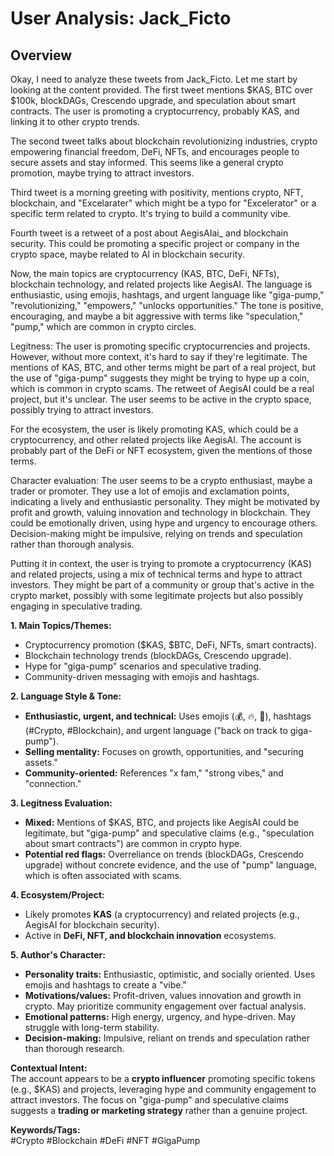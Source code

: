 # User Analysis: Jack_Ficto

## Overview

<think>
Okay, I need to analyze these tweets from Jack_Ficto. Let me start by looking at the content provided. The first tweet mentions $KAS, BTC over $100k, blockDAGs, Crescendo upgrade, and speculation about smart contracts. The user is promoting a cryptocurrency, probably KAS, and linking it to other crypto trends.

The second tweet talks about blockchain revolutionizing industries, crypto empowering financial freedom, DeFi, NFTs, and encourages people to secure assets and stay informed. This seems like a general crypto promotion, maybe trying to attract investors.

Third tweet is a morning greeting with positivity, mentions crypto, NFT, blockchain, and "Excelarater" which might be a typo for "Excelerator" or a specific term related to crypto. It's trying to build a community vibe.

Fourth tweet is a retweet of a post about AegisAIai_ and blockchain security. This could be promoting a specific project or company in the crypto space, maybe related to AI in blockchain security.

Now, the main topics are cryptocurrency (KAS, BTC, DeFi, NFTs), blockchain technology, and related projects like AegisAI. The language is enthusiastic, using emojis, hashtags, and urgent language like "giga-pump," "revolutionizing," "empowers," "unlocks opportunities." The tone is positive, encouraging, and maybe a bit aggressive with terms like "speculation," "pump," which are common in crypto circles.

Legitness: The user is promoting specific cryptocurrencies and projects. However, without more context, it's hard to say if they're legitimate. The mentions of KAS, BTC, and other terms might be part of a real project, but the use of "giga-pump" suggests they might be trying to hype up a coin, which is common in crypto scams. The retweet of AegisAI could be a real project, but it's unclear. The user seems to be active in the crypto space, possibly trying to attract investors.

For the ecosystem, the user is likely promoting KAS, which could be a cryptocurrency, and other related projects like AegisAI. The account is probably part of the DeFi or NFT ecosystem, given the mentions of those terms.

Character evaluation: The user seems to be a crypto enthusiast, maybe a trader or promoter. They use a lot of emojis and exclamation points, indicating a lively and enthusiastic personality. They might be motivated by profit and growth, valuing innovation and technology in blockchain. They could be emotionally driven, using hype and urgency to encourage others. Decision-making might be impulsive, relying on trends and speculation rather than thorough analysis.

Putting it in context, the user is trying to promote a cryptocurrency (KAS) and related projects, using a mix of technical terms and hype to attract investors. They might be part of a community or group that's active in the crypto market, possibly with some legitimate projects but also possibly engaging in speculative trading.
</think>

**1. Main Topics/Themes:**  
- Cryptocurrency promotion ($KAS, $BTC, DeFi, NFTs, smart contracts).  
- Blockchain technology trends (blockDAGs, Crescendo upgrade).  
- Hype for "giga-pump" scenarios and speculative trading.  
- Community-driven messaging with emojis and hashtags.  

**2. Language Style & Tone:**  
- **Enthusiastic, urgent, and technical:** Uses emojis (💰, 🔥, 🚀), hashtags (#Crypto, #Blockchain), and urgent language ("back on track to giga-pump").  
- **Selling mentality:** Focuses on growth, opportunities, and "securing assets."  
- **Community-oriented:** References "x fam," "strong vibes," and "connection."  

**3. Legitness Evaluation:**  
- **Mixed:** Mentions of $KAS, BTC, and projects like AegisAI could be legitimate, but "giga-pump" and speculative claims (e.g., "speculation about smart contracts") are common in crypto hype.  
- **Potential red flags:** Overreliance on trends (blockDAGs, Crescendo upgrade) without concrete evidence, and the use of "pump" language, which is often associated with scams.  

**4. Ecosystem/Project:**  
- Likely promotes **KAS** (a cryptocurrency) and related projects (e.g., AegisAI for blockchain security).  
- Active in **DeFi, NFT, and blockchain innovation** ecosystems.  

**5. Author's Character:**  
- **Personality traits:** Enthusiastic, optimistic, and socially oriented. Uses emojis and hashtags to create a "vibe."  
- **Motivations/values:** Profit-driven, values innovation and growth in crypto. May prioritize community engagement over factual analysis.  
- **Emotional patterns:** High energy, urgency, and hype-driven. May struggle with long-term stability.  
- **Decision-making:** Impulsive, reliant on trends and speculation rather than thorough research.  

**Contextual Intent:**  
The account appears to be a **crypto influencer** promoting specific tokens (e.g., $KAS) and projects, leveraging hype and community engagement to attract investors. The focus on "giga-pump" and speculative claims suggests a **trading or marketing strategy** rather than a genuine project.  

**Keywords/Tags:**  
#Crypto #Blockchain #DeFi #NFT #GigaPump